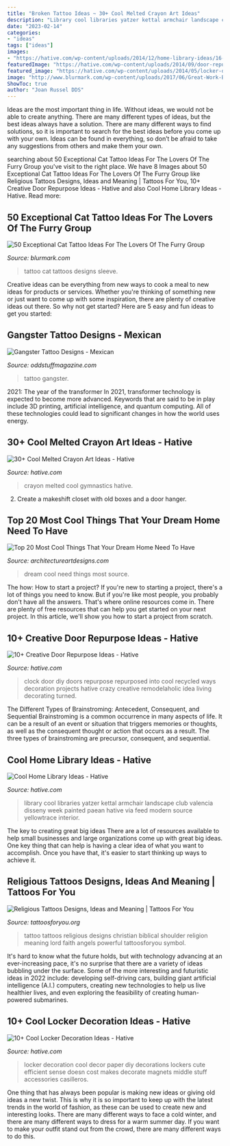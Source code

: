 ```yaml
---
title: "Broken Tattoo Ideas ~ 30+ Cool Melted Crayon Art Ideas"
description: "Library cool libraries yatzer kettal armchair landscape club valencia disseny week painted paean hative via feed modern source yellowtrace interior"
date: "2023-02-14"
categories:
- "ideas"
tags: ["ideas"]
images:
- "https://hative.com/wp-content/uploads/2014/12/home-library-ideas/16-cool-home-library-ideas.jpg"
featuredImage: "https://hative.com/wp-content/uploads/2014/09/door-repurpose-ideas/4-old-door-clock.jpg"
featured_image: "https://hative.com/wp-content/uploads/2014/05/locker-decoration/4-contact-paper-locker-decoration.jpg"
image: "http://www.blurmark.com/wp-content/uploads/2017/06/Great-Work-Black-Cat-Tattoo-On-Sleeve.jpg"
ShowToc: true
author: "Joan Russel DDS"
---
```



Ideas are the most important thing in life. Without ideas, we would not be able to create anything. There are many different types of ideas, but the best ideas always have a solution. There are many different ways to find solutions, so it is important to search for the best ideas before you come up with your own. Ideas can be found in everything, so don’t be afraid to take any suggestions from others and make them your own.

	

		
searching about 50 Exceptional Cat Tattoo Ideas For The Lovers Of The Furry Group you've visit to the right place. We have 8 Images about 50 Exceptional Cat Tattoo Ideas For The Lovers Of The Furry Group like Religious Tattoos Designs, Ideas and Meaning | Tattoos For You, 10+ Creative Door Repurpose Ideas - Hative and also Cool Home Library Ideas - Hative. Read more:
		
    
## 50 Exceptional Cat Tattoo Ideas For The Lovers Of The Furry Group

<img loading=lazy src="http://www.blurmark.com/wp-content/uploads/2017/06/Great-Work-Black-Cat-Tattoo-On-Sleeve.jpg" onerror="this.onerror=null;this.src='https://tse2.mm.bing.net/th?id=OIP.ZLnrTvrpd5oUFh4-wddQkwHaJ3&amp;pid=15.1';" alt="50 Exceptional Cat Tattoo Ideas For The Lovers Of The Furry Group">

_Source: blurmark.com_

>tattoo cat tattoos designs sleeve. 

	

Creative ideas can be everything from new ways to cook a meal to new ideas for products or services. Whether you're thinking of something new or just want to come up with some inspiration, there are plenty of creative ideas out there. So why not get started? Here are 5 easy and fun ideas to get you started: 

    
## Gangster Tattoo Designs - Mexican

<img loading=lazy src="https://oddstuffmagazine.com/wp-content/uploads/2013/09/Mexican-tattoo-designs-7-531x800.jpg" onerror="this.onerror=null;this.src='https://tse2.mm.bing.net/th?id=OIP.AeofST1O_Qt9iX7l5UfeMwHaLK&amp;pid=15.1';" alt="Gangster Tattoo Designs - Mexican">

_Source: oddstuffmagazine.com_

>tattoo gangster. 

	

2021: The year of the transformer
In 2021, transformer technology is expected to become more advanced. Keywords that are said to be in play include 3D printing, artificial intelligence, and quantum computing. All of these technologies could lead to significant changes in how the world uses energy.

    
## 30+ Cool Melted Crayon Art Ideas - Hative

<img loading=lazy src="https://hative.com/wp-content/uploads/2014/04/melted-crayon-art/10-gymnastics.jpg" onerror="this.onerror=null;this.src='https://tse2.mm.bing.net/th?id=OIP.znXxIh5UvBw51Ktxt235XgHaJ4&amp;pid=15.1';" alt="30+ Cool Melted Crayon Art Ideas - Hative">

_Source: hative.com_

>crayon melted cool gymnastics hative. 

	

2. Create a makeshift closet with old boxes and a door hanger.

    
## Top 20 Most Cool Things That Your Dream Home Need To Have

<img loading=lazy src="https://www.architectureartdesigns.com/wp-content/uploads/2016/06/9-12.jpg" onerror="this.onerror=null;this.src='https://tse1.mm.bing.net/th?id=OIP.hJiqjCO4ypuxa13vHmlc7AHaJ4&amp;pid=15.1';" alt="Top 20 Most Cool Things That Your Dream Home Need To Have">

_Source: architectureartdesigns.com_

>dream cool need things most source. 

	

The how: How to start a project?
If you're new to starting a project, there's a lot of things you need to know. But if you're like most people, you probably don't have all the answers. That's where online resources come in. There are plenty of free resources that can help you get started on your next project. In this article, we'll show you how to start a project from scratch.

    
## 10+ Creative Door Repurpose Ideas - Hative

<img loading=lazy src="https://hative.com/wp-content/uploads/2014/09/door-repurpose-ideas/4-old-door-clock.jpg" onerror="this.onerror=null;this.src='https://tse4.mm.bing.net/th?id=OIP.l8XJkqLIEy1FkdOzlTPuMAHaOB&amp;pid=15.1';" alt="10+ Creative Door Repurpose Ideas - Hative">

_Source: hative.com_

>clock door diy doors repurpose repurposed into cool recycled ways decoration projects hative crazy creative remodelaholic idea living decorating turned. 

	

The Different Types of Brainstroming: Antecedent, Consequent, and Sequential
Brainstroming is a common occurrence in many aspects of life. It can be a result of an event or situation that triggers memories or thoughts, as well as the consequent thought or action that occurs as a result. The three types of brainstroming are precursor, consequent, and sequential.

    
## Cool Home Library Ideas - Hative

<img loading=lazy src="https://hative.com/wp-content/uploads/2014/12/home-library-ideas/16-cool-home-library-ideas.jpg" onerror="this.onerror=null;this.src='https://tse3.mm.bing.net/th?id=OIP.n4QwcvHc3VaEXmYw6QBFIAHaLG&amp;pid=15.1';" alt="Cool Home Library Ideas - Hative">

_Source: hative.com_

>library cool libraries yatzer kettal armchair landscape club valencia disseny week painted paean hative via feed modern source yellowtrace interior. 

	

The key to creating great big ideas
There are a lot of resources available to help small businesses and large organizations come up with great big ideas. One key thing that can help is having a clear idea of what you want to accomplish. Once you have that, it's easier to start thinking up ways to achieve it.

    
## Religious Tattoos Designs, Ideas And Meaning | Tattoos For You

<img loading=lazy src="http://www.tattoosforyou.org/wp-content/uploads/2013/09/Religious-Tattoo-Designs-For-Men-764x1024.jpg" onerror="this.onerror=null;this.src='https://tse4.mm.bing.net/th?id=OIP.xOn1c8wnxqDBKsMxuWXgvgHaJ7&amp;pid=15.1';" alt="Religious Tattoos Designs, Ideas and Meaning | Tattoos For You">

_Source: tattoosforyou.org_

>tattoo tattoos religious designs christian biblical shoulder religion meaning lord faith angels powerful tattoosforyou symbol. 

	

It's hard to know what the future holds, but with technology advancing at an ever-increasing pace, it's no surprise that there are a variety of ideas bubbling under the surface. Some of the more interesting and futuristic ideas in 2022 include: developing self-driving cars, building giant artificial intelligence (A.I.) computers, creating new technologies to help us live healthier lives, and even exploring the feasibility of creating human-powered submarines.

    
## 10+ Cool Locker Decoration Ideas - Hative

<img loading=lazy src="https://hative.com/wp-content/uploads/2014/05/locker-decoration/4-contact-paper-locker-decoration.jpg" onerror="this.onerror=null;this.src='https://tse2.mm.bing.net/th?id=OIP.OKAdD3z3iR9AekLOzqiHPQHaJ6&amp;pid=15.1';" alt="10+ Cool Locker Decoration Ideas - Hative">

_Source: hative.com_

>locker decoration cool decor paper diy decorations lockers cute efficient sense doesn cost makes decorate magnets middle stuff accessories casilleros. 

	

One thing that has always been popular is making new ideas or giving old ideas a new twist. This is why it is so important to keep up with the latest trends in the world of fashion, as these can be used to create new and interesting looks. There are many different ways to face a cold winter, and there are many different ways to dress for a warm summer day. If you want to make your outfit stand out from the crowd, there are many different ways to do this.

